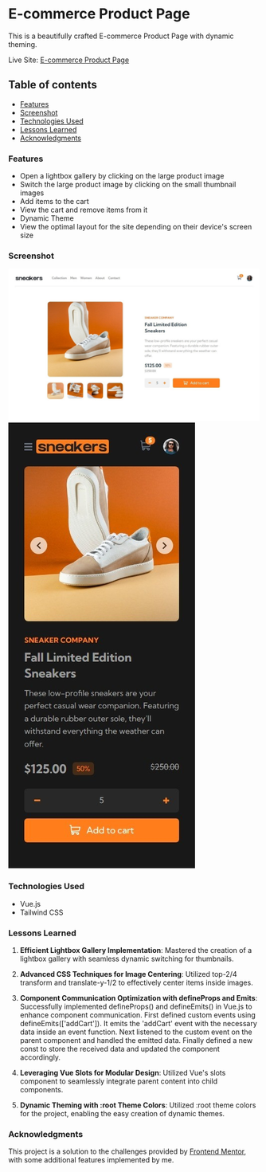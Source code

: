 # E-commerce Product Page

This is a beautifully crafted E-commerce Product Page with dynamic theming.

Live Site: [E-commerce Product Page](https://sushcod3.github.io/ecommerce-product-page/)

## Table of contents

- [Features](#features)
- [Screenshot](#screenshot)
- [Technologies Used](#technologies-used)
- [Lessons Learned](#lessons-learned)
- [Acknowledgments](#acknowledgments)

### Features

- Open a lightbox gallery by clicking on the large product image
- Switch the large product image by clicking on the small thumbnail images
- Add items to the cart
- View the cart and remove items from it
- Dynamic Theme
- View the optimal layout for the site depending on their device's screen size

### Screenshot

![Desktop Screenshot](./public/screenshots/s-lg.jpeg)
![Mobile Screenshot Dark](./public/screenshots/s-dark.jpeg)

### Technologies Used

- Vue.js
- Tailwind CSS

### Lessons Learned

1. **Efficient Lightbox Gallery Implementation**:
   Mastered the creation of a lightbox gallery with seamless dynamic switching for thumbnails.

2. **Advanced CSS Techniques for Image Centering**:
   Utilized top-2/4 transform and translate-y-1/2 to effectively center items inside images.

3. **Component Communication Optimization with defineProps and Emits**:
   Successfully implemented defineProps() and defineEmits() in Vue.js to enhance component communication. First defined custom events using defineEmits(['addCart']). It emits the 'addCart' event with the necessary data inside an event function. Next listened to the custom event on the parent component and handled the emitted data. Finally defined a new const to store the received data and updated the component accordingly.

4. **Leveraging Vue Slots for Modular Design**:
   Utilized Vue's slots component to seamlessly integrate parent content into child components.

5. **Dynamic Theming with :root Theme Colors**:
   Utilized :root theme colors for the project, enabling the easy creation of dynamic themes.

### Acknowledgments

This project is a solution to the challenges provided by [Frontend Mentor](https://www.frontendmentor.io/solutions/ecommerce-product-page-tailwind-css-vuejs-E_EYltYZfi), with some additional features implemented by me.
